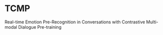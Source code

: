 # TCMP
Real-time Emotion Pre-Recognition in Conversations with Contrastive Multi-modal Dialogue Pre-training
